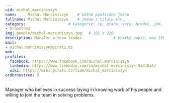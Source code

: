 ```yaml
---
uid: michal.marciniszyn
name:     Michal Marciniszyn  	# běžně používáné jméno
fullname: Michal Marciniszyn 	# jméno s tituly etc.
category:                 	# kategorie: rp, praha, vary, hradec, jmk, senat
- brnostred
img: people/michal-marciniszyn.jpg   # 165 x 220
description: Manažer a team leader          	# kratký popis, max 160 znaků
mail:
- michal.marciniszyn@pirati.cz
mob:			  
profiles:              
  facebook: https://www.facebook.com/michal.marciniszyn
  linkedin: https://www.linkedin.com/in/michal-marciniszyn-9a418a6/
  wiki: https://wiki.pirati.cz/lide/michal_marciniszyn
ordbrnostred: 5
---
```


Manager who believes in success laying in knowing work of his people and willing to join the team in solving
problems.
